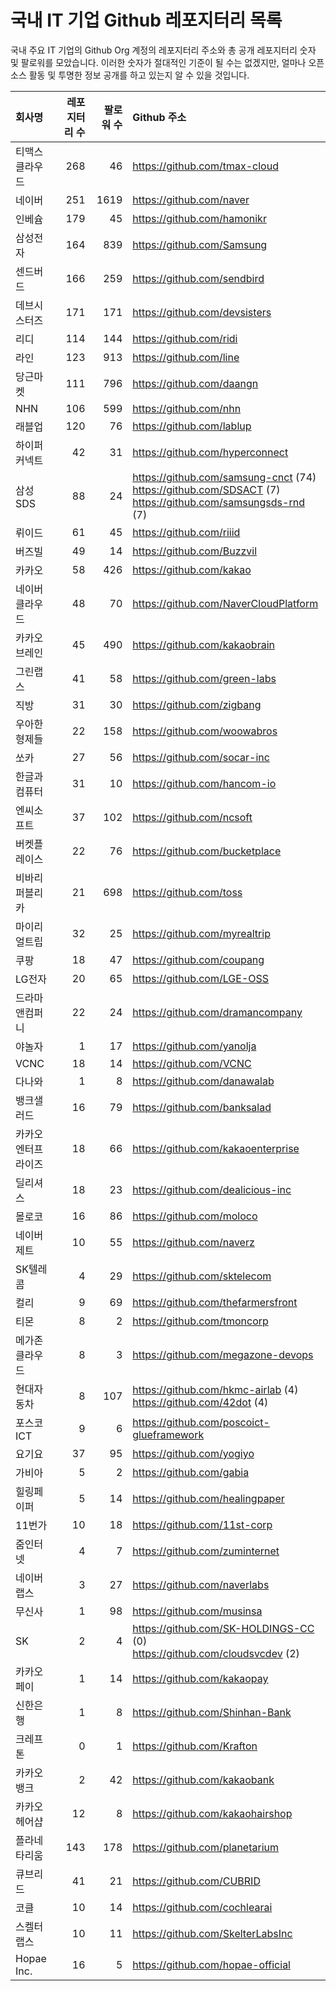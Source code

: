 # 국내 IT 기업 Github 레포지터리 목록
국내 주요 IT 기업의 Github Org 계정의 레포지터리 주소와 총 공개 레포지터리 숫자 및 팔로워를 모았습니다. 이러한 숫자가 절대적인 기준이 될 수는 없겠지만, 얼마나 오픈 소스 활동 및 투명한 정보 공개를 하고 있는지 알 수 있을 것입니다.

<!-- MARKDOWN_TABLE(GITHUB): START -->

| **회사명** | **레포지터리 수** | **팔로워 수** | **Github 주소** |
|:---|---:|---:|:---|
| 티맥스클라우드 | 268 | 46 | https://github.com/tmax-cloud |
| 네이버 | 251 | 1619 | https://github.com/naver |
| 인베슘 | 179 | 45 | https://github.com/hamonikr |
| 삼성전자 | 164 | 839 | https://github.com/Samsung |
| 센드버드 | 166 | 259 | https://github.com/sendbird |
| 데브시스터즈 | 171 | 171 | https://github.com/devsisters |
| 리디 | 114 | 144 | https://github.com/ridi |
| 라인 | 123 | 913 | https://github.com/line |
| 당근마켓 | 111 | 796 | https://github.com/daangn |
| NHN | 106 | 599 | https://github.com/nhn |
| 래블업 | 120 | 76 | https://github.com/lablup |
| 하이퍼커넥트 | 42 | 31 | https://github.com/hyperconnect |
| 삼성SDS | 88 | 24 | https://github.com/samsung-cnct (74)<br />https://github.com/SDSACT (7)<br />https://github.com/samsungsds-rnd (7) |
| 뤼이드 | 61 | 45 | https://github.com/riiid |
| 버즈빌 | 49 | 14 | https://github.com/Buzzvil |
| 카카오 | 58 | 426 | https://github.com/kakao |
| 네이버클라우드 | 48 | 70 | https://github.com/NaverCloudPlatform |
| 카카오브레인 | 45 | 490 | https://github.com/kakaobrain |
| 그린랩스 | 41 | 58 | https://github.com/green-labs |
| 직방 | 31 | 30 | https://github.com/zigbang |
| 우아한형제들 | 22 | 158 | https://github.com/woowabros |
| 쏘카 | 27 | 56 | https://github.com/socar-inc |
| 한글과컴퓨터 | 31 | 10 | https://github.com/hancom-io |
| 엔씨소프트 | 37 | 102 | https://github.com/ncsoft |
| 버켓플레이스 | 22 | 76 | https://github.com/bucketplace |
| 비바리퍼블리카 | 21 | 698 | https://github.com/toss |
| 마이리얼트립 | 32 | 25 | https://github.com/myrealtrip |
| 쿠팡 | 18 | 47 | https://github.com/coupang |
| LG전자 | 20 | 65 | https://github.com/LGE-OSS |
| 드라마앤컴퍼니 | 22 | 24 | https://github.com/dramancompany |
| 야놀자 | 1 | 17 | https://github.com/yanolja |
| VCNC | 18 | 14 | https://github.com/VCNC |
| 다나와 | 1 | 8 | https://github.com/danawalab |
| 뱅크샐러드 | 16 | 79 | https://github.com/banksalad |
| 카카오엔터프라이즈 | 18 | 66 | https://github.com/kakaoenterprise |
| 딜리셔스 | 18 | 23 | https://github.com/dealicious-inc |
| 몰로코 | 16 | 86 | https://github.com/moloco |
| 네이버제트 | 10 | 55 | https://github.com/naverz |
| SK텔레콤 | 4 | 29 | https://github.com/sktelecom |
| 컬리 | 9 | 69 | https://github.com/thefarmersfront |
| 티몬 | 8 | 2 | https://github.com/tmoncorp |
| 메가존클라우드 | 8 | 3 | https://github.com/megazone-devops |
| 현대자동차 | 8 | 107 | https://github.com/hkmc-airlab (4)<br />https://github.com/42dot (4) |
| 포스코ICT | 9 | 6 | https://github.com/poscoict-glueframework |
| 요기요 | 37 | 95 | https://github.com/yogiyo |
| 가비아 | 5 | 2 | https://github.com/gabia |
| 힐링페이퍼 | 5 | 14 | https://github.com/healingpaper |
| 11번가 | 10 | 18 | https://github.com/11st-corp |
| 줌인터넷 | 4 | 7 | https://github.com/zuminternet |
| 네이버랩스 | 3 | 27 | https://github.com/naverlabs |
| 무신사 | 1 | 98 | https://github.com/musinsa |
| SK | 2 | 4 | https://github.com/SK-HOLDINGS-CC (0)<br />https://github.com/cloudsvcdev (2) |
| 카카오페이 | 1 | 14 | https://github.com/kakaopay |
| 신한은행 | 1 | 8 | https://github.com/Shinhan-Bank |
| 크레프톤 | 0 | 1 | https://github.com/Krafton |
| 카카오뱅크 | 2 | 42 | https://github.com/kakaobank |
| 카카오헤어샵 | 12 | 8 | https://github.com/kakaohairshop |
| 플라네타리움 | 143 | 178 | https://github.com/planetarium |
| 큐브리드 | 41 | 21 | https://github.com/CUBRID |
| 코클 | 10 | 14 | https://github.com/cochlearai |
| 스켈터랩스 | 10 | 11 | https://github.com/SkelterLabsInc |
| Hopae Inc. | 16 | 5 | https://github.com/hopae-official |

<!-- MARKDOWN_TABLE(GITHUB): END -->
